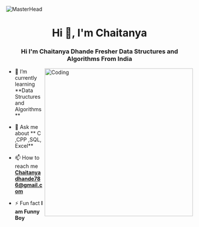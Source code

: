 ![MasterHead](http://propulsive.in/assets/img/service-icon/web.gif)
<h1 align="center">Hi 👋, I'm Chaitanya</h1>
<h3 align="center">Hi I'm Chaitanya Dhande Fresher Data Structures and Algorithms   From India</h3>
<img align="right" alt="Coding" width="400" src="https://thumbs.gfycat.com/CalmKeyEidolonhelvum-max-1mb.gif">


- 🌱 I’m currently learning **Data Structures and Algorithms **

- 💬 Ask me about ** C ,CPP ,SQL, Excel**


- 📫 How to reach me **Chaitanyadhande786@gmail.com**

- ⚡ Fun fact **I am Funny Boy**

